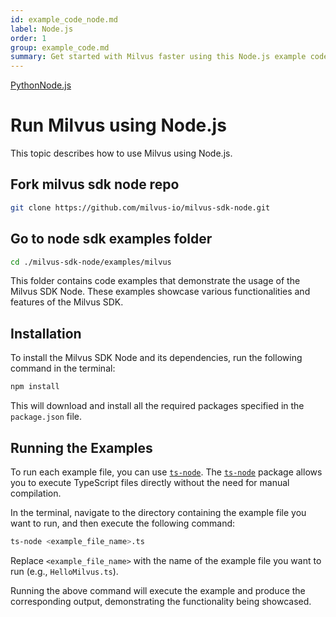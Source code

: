 ```yaml
---
id: example_code_node.md
label: Node.js
order: 1
group: example_code.md
summary: Get started with Milvus faster using this Node.js example code.
---
```


<div class="tab-wrapper"><a href="example_code.md" class=''>Python</a><a href="example_code_node.md" class='active '>Node.js</a></div>

# Run Milvus using Node.js

This topic describes how to use Milvus using Node.js.

## Fork milvus sdk node repo

```bash
git clone https://github.com/milvus-io/milvus-sdk-node.git
```

## Go to node sdk examples folder

```bash
cd ./milvus-sdk-node/examples/milvus
```

This folder contains code examples that demonstrate the usage of the Milvus SDK Node. These examples showcase various functionalities and features of the Milvus SDK.

## Installation

To install the Milvus SDK Node and its dependencies, run the following command in the terminal:

```bash
npm install
```

This will download and install all the required packages specified in the `package.json` file.

## Running the Examples

To run each example file, you can use [`ts-node`](https://github.com/TypeStrong/ts-node). The [`ts-node`](https://github.com/TypeStrong/ts-node) package allows you to execute TypeScript files directly without the need for manual compilation.

In the terminal, navigate to the directory containing the example file you want to run, and then execute the following command:

```bash
ts-node <example_file_name>.ts
```

Replace `<example_file_name>` with the name of the example file you want to run (e.g., `HelloMilvus.ts`).

Running the above command will execute the example and produce the corresponding output, demonstrating the functionality being showcased.
